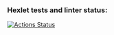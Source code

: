 ### Hexlet tests and linter status:
[![Actions Status](https://github.com/Nikita5343/php-project-lvl2/workflows/hexlet-check/badge.svg)](https://github.com/Nikita5343/php-project-lvl2/actions)